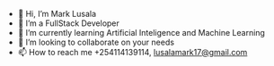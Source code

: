 - 👋 Hi, I’m Mark Lusala
- 👀 I’m  a FullStack Developer  
- 🌱 I’m currently learning Artificial Inteligence and Machine Learning 
- 💞️ I’m looking to collaborate on your needs
- 📫 How to reach me +254114139114, lusalamark17@gmail.com


